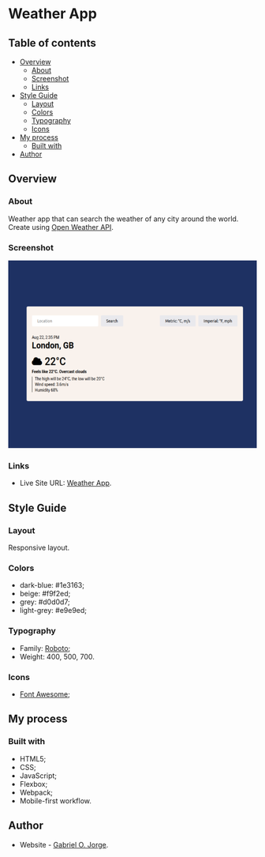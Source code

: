 # Weather App

## Table of contents

- [Overview](#overview)
  - [About](#about)
  - [Screenshot](#screenshot)
  - [Links](#links)
- [Style Guide](#style-guide)
  - [Layout](#layout)
  - [Colors](#colors)
  - [Typography](#typography)
  - [Icons](#icons)
- [My process](#my-process)
  - [Built with](#built-with)
- [Author](#author)
## Overview
### About

Weather app that can search the weather of any city around the world. Create using [Open Weather API](https://openweathermap.org/api).
### Screenshot

![](src/assets/images/weather-app.png)
### Links

- Live Site URL: [Weather App](https://gabrielojorge.github.io/weather-app/).
## Style Guide
### Layout

Responsive layout.
### Colors

- dark-blue: #1e3163;
- beige: #f9f2ed;
- grey: #d0d0d7;
- light-grey: #e9e9ed;
### Typography

- Family: [Roboto](https://fonts.google.com/specimen/Roboto);
- Weight: 400, 500, 700.
### Icons

- [Font Awesome](https://fontawesome.com/);
## My process
### Built with

- HTML5;
- CSS;
- JavaScript;
- Flexbox;
- Webpack;
- Mobile-first workflow.
## Author

- Website - [Gabriel O. Jorge](https://gabrielojorge.github.io/Portifolio/).
